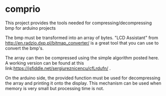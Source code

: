 # comprio
This project provides the tools needed for compressing/decompressing bmp for arduino projects

The bmp must be transformed into an array of bytes. "LCD Assistant" from http://en.radzio.dxp.pl/bitmap_converter/ is a great tool that you can use to convert the bmp's.

The array can then be compressed using the simple algorithm posted here. A working version can be found at this link:https://jsfiddle.net/sergiureznicencu/cfLrdufn/ .

On the arduino side, the provided function must be used for decompressing the array and printing it onto the display. This mechanism can be used when memory is very small but processing time is not.
